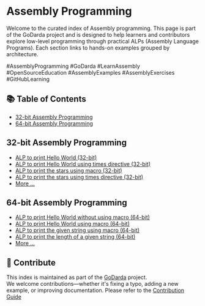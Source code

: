 # Assembly Programming

Welcome to the curated index of Assembly programming. This page is part of the GoDarda project and is designed to help learners and contributors explore low-level programming through practical ALPs (Assembly Language Programs). Each section links to hands-on examples grouped by architecture.

#AssemblyProgramming #GoDarda #LearnAssembly #OpenSourceEducation #AssemblyExamples #AssemblyExercises #GitHubLearning

## 📚 Table of Contents

- [32-bit Assembly Programming](#32-bit-assembly-programming)
- [64-bit Assembly Programming](#64-bit-assembly-programming)

## 32-bit Assembly Programming

- [ALP to print Hello World (32-bit)](https://godarda.github.io/asm/32-bit/gdvxqaz)  
- [ALP to print Hello World using times directive (32-bit)](https://godarda.github.io/asm/32-bit/gdbhdky)  
- [ALP to print the stars using macro (32-bit)](https://godarda.github.io/asm/32-bit/gdaeavq)  
- [ALP to print the stars using times directive (32-bit)](https://godarda.github.io/asm/32-bit/gdbqeza)  
- [More …](https://godarda.github.io/asm/32-bit)

## 64-bit Assembly Programming

- [ALP to print Hello World without using macro (64-bit)](https://godarda.github.io/asm/64-bit/gdatnak)  
- [ALP to print Hello World using macro (64-bit)](https://godarda.github.io/asm/64-bit/gdsgpyl)  
- [ALP to print the given string using macro (64-bit)](https://godarda.github.io/asm/64-bit/gdwagtz)  
- [ALP to print the length of a given string (64-bit)](https://godarda.github.io/asm/64-bit/gdcgame)  
- [More …](https://godarda.github.io/asm/64-bit)

## 🤝 Contribute

This index is maintained as part of the [GoDarda](https://github.com/godarda) project.  
We welcome contributions—whether it's fixing a typo, adding a new example, or improving documentation. Please refer to the [Contribution Guide](https://github.com/godarda/godarda.github.io/blob/main/CONTRIBUTING.md)